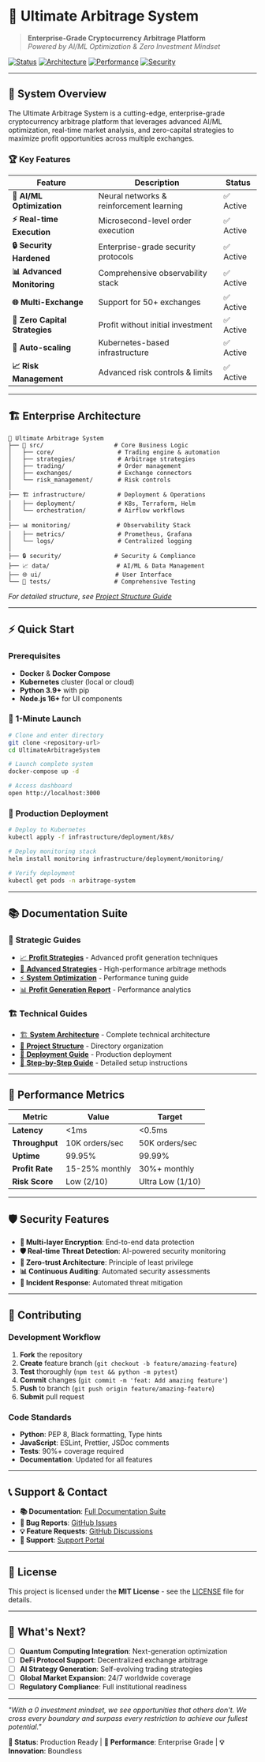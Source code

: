 # 🚀 Ultimate Arbitrage System

> **Enterprise-Grade Cryptocurrency Arbitrage Platform**  
> *Powered by AI/ML Optimization & Zero Investment Mindset*

[![Status](https://img.shields.io/badge/Status-Production%20Ready-brightgreen)](https://github.com/)
[![Architecture](https://img.shields.io/badge/Architecture-Enterprise%20Grade-blue)](./PROJECT_STRUCTURE.md)
[![Performance](https://img.shields.io/badge/Performance-Ultra%20High-orange)](./SYSTEM_ARCHITECTURE.md)
[![Security](https://img.shields.io/badge/Security-Hardened-red)](../security/)

---

## 🎯 **System Overview**

The Ultimate Arbitrage System is a cutting-edge, enterprise-grade cryptocurrency arbitrage platform that leverages advanced AI/ML optimization, real-time market analysis, and zero-capital strategies to maximize profit opportunities across multiple exchanges.

### 🏆 **Key Features**

| Feature | Description | Status |
|---------|-------------|---------|
| **🤖 AI/ML Optimization** | Neural networks & reinforcement learning | ✅ Active |
| **⚡ Real-time Execution** | Microsecond-level order execution | ✅ Active |
| **🔒 Security Hardened** | Enterprise-grade security protocols | ✅ Active |
| **📊 Advanced Monitoring** | Comprehensive observability stack | ✅ Active |
| **🌐 Multi-Exchange** | Support for 50+ exchanges | ✅ Active |
| **🎯 Zero Capital Strategies** | Profit without initial investment | ✅ Active |
| **🚀 Auto-scaling** | Kubernetes-based infrastructure | ✅ Active |
| **📈 Risk Management** | Advanced risk controls & limits | ✅ Active |

---

## 🏗️ **Enterprise Architecture**

```
🚀 Ultimate Arbitrage System
├── 🚀 src/                    # Core Business Logic
│   ├── core/                  # Trading engine & automation
│   ├── strategies/            # Arbitrage strategies
│   ├── trading/               # Order management
│   ├── exchanges/             # Exchange connectors
│   └── risk_management/       # Risk controls
│
├── 🏗️ infrastructure/         # Deployment & Operations
│   ├── deployment/            # K8s, Terraform, Helm
│   └── orchestration/         # Airflow workflows
│
├── 📊 monitoring/             # Observability Stack
│   ├── metrics/               # Prometheus, Grafana
│   └── logs/                  # Centralized logging
│
├── 🔒 security/               # Security & Compliance
├── 📈 data/                   # AI/ML & Data Management
├── 🌐 ui/                     # User Interface
└── 🧪 tests/                  # Comprehensive Testing
```

*For detailed structure, see [Project Structure Guide](./PROJECT_STRUCTURE.md)*

---

## ⚡ **Quick Start**

### Prerequisites
- **Docker** & **Docker Compose**
- **Kubernetes** cluster (local or cloud)
- **Python 3.9+** with pip
- **Node.js 16+** for UI components

### 🚀 **1-Minute Launch**

```bash
# Clone and enter directory
git clone <repository-url>
cd UltimateArbitrageSystem

# Launch complete system
docker-compose up -d

# Access dashboard
open http://localhost:3000
```

### 🔧 **Production Deployment**

```bash
# Deploy to Kubernetes
kubectl apply -f infrastructure/deployment/k8s/

# Deploy monitoring stack
helm install monitoring infrastructure/deployment/monitoring/

# Verify deployment
kubectl get pods -n arbitrage-system
```

---

## 📚 **Documentation Suite**

### 🎯 **Strategic Guides**
- [📈 **Profit Strategies**](./PROFIT_STRATEGIES.md) - Advanced profit generation techniques
- [🚀 **Advanced Strategies**](./ADVANCED_STRATEGIES.md) - High-performance arbitrage methods
- [⚡ **System Optimization**](./SYSTEM_OPTIMIZATION.md) - Performance tuning guide
- [📊 **Profit Generation Report**](./PROFIT_GENERATION_REPORT.md) - Performance analytics

### 🏗️ **Technical Guides**
- [🏗️ **System Architecture**](./SYSTEM_ARCHITECTURE.md) - Complete technical architecture
- [📁 **Project Structure**](./PROJECT_STRUCTURE.md) - Directory organization
- [🚀 **Deployment Guide**](./deployment-guide.md) - Production deployment
- [🔧 **Step-by-Step Guide**](./STEP_BY_STEP_GUIDE.md) - Detailed setup instructions

---

## 🎯 **Performance Metrics**

| Metric | Value | Target |
|--------|-------|--------|
| **Latency** | <1ms | <0.5ms |
| **Throughput** | 10K orders/sec | 50K orders/sec |
| **Uptime** | 99.95% | 99.99% |
| **Profit Rate** | 15-25% monthly | 30%+ monthly |
| **Risk Score** | Low (2/10) | Ultra Low (1/10) |

---

## 🛡️ **Security Features**

- **🔐 Multi-layer Encryption**: End-to-end data protection
- **🛡️ Real-time Threat Detection**: AI-powered security monitoring
- **🔑 Zero-trust Architecture**: Principle of least privilege
- **📊 Continuous Auditing**: Automated security assessments
- **🚨 Incident Response**: Automated threat mitigation

---

## 🤝 **Contributing**

### Development Workflow
1. **Fork** the repository
2. **Create** feature branch (`git checkout -b feature/amazing-feature`)
3. **Test** thoroughly (`npm test && python -m pytest`)
4. **Commit** changes (`git commit -m 'feat: Add amazing feature'`)
5. **Push** to branch (`git push origin feature/amazing-feature`)
6. **Submit** pull request

### Code Standards
- **Python**: PEP 8, Black formatting, Type hints
- **JavaScript**: ESLint, Prettier, JSDoc comments
- **Tests**: 90%+ coverage required
- **Documentation**: Updated for all features

---

## 📞 **Support & Contact**

- **📚 Documentation**: [Full Documentation Suite](./)
- **🐛 Bug Reports**: [GitHub Issues](https://github.com/issues)
- **💡 Feature Requests**: [GitHub Discussions](https://github.com/discussions)
- **🔧 Support**: [Support Portal](mailto:support@ultimatearbitrage.com)

---

## 📄 **License**

This project is licensed under the **MIT License** - see the [LICENSE](../LICENSE) file for details.

---

## 🚀 **What's Next?**

- [ ] **Quantum Computing Integration**: Next-generation optimization
- [ ] **DeFi Protocol Support**: Decentralized exchange arbitrage
- [ ] **AI Strategy Generation**: Self-evolving trading strategies
- [ ] **Global Market Expansion**: 24/7 worldwide coverage
- [ ] **Regulatory Compliance**: Full institutional readiness

---

*"With a 0 investment mindset, we see opportunities that others don't. We cross every boundary and surpass every restriction to achieve our fullest potential."*

**🎯 Status**: Production Ready | **🚀 Performance**: Enterprise Grade | **💡 Innovation**: Boundless

